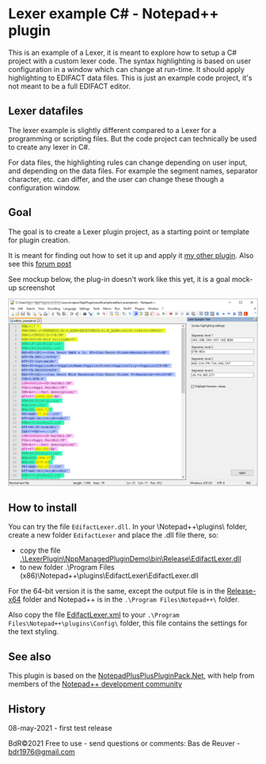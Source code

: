 Lexer example C# - Notepad++ plugin
===================================

This is an example of a Lexer, it is meant to explore how to setup a C# project with a custom lexer code.
The syntax highlighting is based on user configuration in a window which can change at run-time.
It should apply highlighting to EDIFACT data files.
This is just an example code project, it's not meant to be a full EDIFACT editor.

Lexer datafiles
---------------
The lexer example is slightly different compared to a Lexer for a programming or scripting files.
But the code project can technically be used to create any lexer in C#.

For data files, the highlighting rules can change depending on user input, and depending on the data files.
For example the segment names, separator character, etc. can differ, and the user can change these though a configuration window.

Goal
----
The goal is to create a Lexer plugin project, as a starting point or template for plugin creation.

It is meant for finding out how to set it up and apply it [my other plugin](https://github.com/BdR76/CSVLint).
Also see this [forum post](https://community.notepad-plus-plus.org/topic/21124/c-adding-a-custom-styler-or-lexer-in-c-for-scintilla-notepad/6)

See mockup below, the plug-in doesn't work like this yet, it is a goal mock-up screenshot

![preview screenshot](/mockup_preview.png?raw=true "Lexer plug-in example, goal preview")

How to install
--------------
You can try the file `EdifactLexer.dll`. In your \Notepad++\plugins\ folder,
create a new folder `EdifactLexer` and place the .dll file there, so:

* copy the file [.\LexerPlugin\NppManagedPluginDemo\bin\Release\EdifactLexer.dll](/LexerPlugin/NppManagedPluginDemo/bin/Release/)
* to new folder .\Program Files (x86)\Notepad++\plugins\EdifactLexer\EdifactLexer.dll

For the 64-bit version it is the same, except the output file is in the
[Release-x64](/LexerPlugin/NppManagedPluginDemo/bin/Release-x64/) folder and Notepad++ is
in the `.\Program Files\Notepad++\` folder.

Also copy the file [EdifactLexer.xml](./config/) to your `.\Program Files\Notepad++\plugins\Config\` folder, this file contains the settings for the  text styling.

See also
--------
This plugin is based on the [NotepadPlusPlusPluginPack.Net](https://github.com/kbilsted/NotepadPlusPlusPluginPack.Net),
with help from members of the [Notepad++ development community](https://community.notepad-plus-plus.org/topic/21124/c-adding-a-custom-styler-or-lexer-in-c-for-scintilla-notepad/11)

History
-------
08-may-2021 - first test release

BdR©2021 Free to use - send questions or comments: Bas de Reuver - bdr1976@gmail.com
